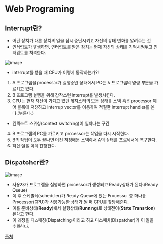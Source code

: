 # Web Programing

## Interrupt란?
- 어떤 장치가 다른 장치의 일을 잠시 중단시키고 자신의 상태 변화를 알려주는 것
- 인터럽트가 발생하면, 인터럽트를 받은 장치는 현재 자신의 상태를 기억시켜두고 인터럽트를 처리한다.

![image](https://user-images.githubusercontent.com/77317312/132474845-0bc716d4-5207-48d5-8935-6d19783ff4dd.png)

- interrupt를 받을 때 CPU가 어떻게 동작하는가?!
1. A 프로그램을 processor가 실행중인 상태에서 PC는 A 프로그램의 명령 부분을 가르키고 있다.
2. B 프로그램 실행을 위해 갑작스런 interrupt를 발생시킨다.
3. CPU는 현재 자신이 가지고 있던 레지스터의 모든 상태를 스택 혹은 processor 제어 블록에 저장하고 interrup vector를 이용하여 적절한 interrupt handler를 쓴다.(부른다.)
  - 컨텍스트 스위칭(context switching)이 일어나는 구간
4. B 프로그램의 PC를 가르키고 processor는 작업을 다시 시작한다.
5. B의 작업이 모두 끝나면 이전 저장해둔 스택에서 A의 상태를 프로세서에 복구한다.
6. 하던 일을 마저 진행한다.

## Dispatcher란?

![image](https://user-images.githubusercontent.com/77317312/132476722-edba064b-5a8e-4abf-b351-39f467d9994a.png)

- 사용자가 프로그램을 실행하면 processor가 생성되고 Ready상태가 된다.(Ready Queue)
- 이 후 스케줄러(scheduler)가 Ready Queue에 있는 Processor 중 하나를 Processor(CPU)가 사용가능한 상태가 될 때 CPU를 할당해준다.
- 이를 준비상태(**Ready**)에서 실행상태(**Running**)로 상태전이(**State Transition**)된다고 한다.
- 이 과정을 디스패칭(Dispatching)이라고 하고 디스패처(Dispatcher)가 이 일을 수행한다.

[출처](https://www.crocus.co.kr/1406)

